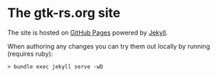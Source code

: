 # The gtk-rs.org site

The site is hosted on [GitHub Pages](https://pages.github.com/) powered by
[Jekyll](https://jekyllrb.com/).

When authoring any changes you can try them out locally by running (requires ruby):

```shell
> bundle exec jekyll serve -wD
```

